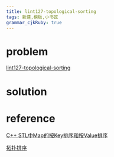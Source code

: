 ```yaml
---
title: lint127-topological-sorting
tags: 新建,模板,小书匠
grammar_cjkRuby: true
---
```



# problem
[lint127-topological-sorting](http://www.lintcode.com/en/problem/topological-sorting/#)

# solution


# reference

[C++ STL中Map的按Key排序和按Value排序](http://blog.csdn.net/iicy266/article/details/11906189)

[拓扑排序](https://algorithm.yuanbin.me/zh-hans/graph/topological_sorting.html)